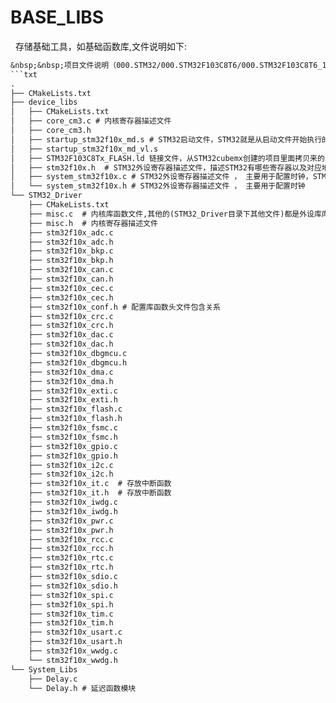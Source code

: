 # BASE_LIBS
&nbsp;&nbsp;存储基础工具，如基础函数库,文件说明如下:
```txt
&nbsp;&nbsp;项目文件说明（000.STM32/000.STM32F103C8T6/000.STM32F103C8T6_1/002.BASE_LIBS）
```txt
.
├── CMakeLists.txt
├── device_libs
│   ├── CMakeLists.txt
│   ├── core_cm3.c # 内核寄存器描述文件
│   ├── core_cm3.h
│   ├── startup_stm32f10x_md.s # STM32启动文件，STM32就是从启动文件开始执行的
│   ├── startup_stm32f10x_md_vl.s
│   ├── STM32F103C8Tx_FLASH.ld 链接文件，从STM32cubemx创建的项目里面拷贝来的
│   ├── stm32f10x.h  # STM32外设寄存器描述文件，描述STM32有哪些寄存器以及对应地址
│   ├── system_stm32f10x.c # STM32外设寄存器描述文件 ， 主要用于配置时钟，STM32主频72MHZ，就是system文件里的函数配置的
│   └── system_stm32f10x.h # STM32外设寄存器描述文件 ， 主要用于配置时钟
└── STM32_Driver
    ├── CMakeLists.txt
    ├── misc.c  # 内核库函数文件,其他的(STM32_Driver目录下其他文件)都是外设库库函数文件
    ├── misc.h  # 内核寄存器描述文件
    ├── stm32f10x_adc.c
    ├── stm32f10x_adc.h
    ├── stm32f10x_bkp.c
    ├── stm32f10x_bkp.h
    ├── stm32f10x_can.c
    ├── stm32f10x_can.h
    ├── stm32f10x_cec.c
    ├── stm32f10x_cec.h
    ├── stm32f10x_conf.h # 配置库函数头文件包含关系
    ├── stm32f10x_crc.c
    ├── stm32f10x_crc.h
    ├── stm32f10x_dac.c
    ├── stm32f10x_dac.h
    ├── stm32f10x_dbgmcu.c
    ├── stm32f10x_dbgmcu.h
    ├── stm32f10x_dma.c
    ├── stm32f10x_dma.h
    ├── stm32f10x_exti.c
    ├── stm32f10x_exti.h
    ├── stm32f10x_flash.c
    ├── stm32f10x_flash.h
    ├── stm32f10x_fsmc.c
    ├── stm32f10x_fsmc.h
    ├── stm32f10x_gpio.c
    ├── stm32f10x_gpio.h
    ├── stm32f10x_i2c.c
    ├── stm32f10x_i2c.h
    ├── stm32f10x_it.c  # 存放中断函数
    ├── stm32f10x_it.h  # 存放中断函数
    ├── stm32f10x_iwdg.c
    ├── stm32f10x_iwdg.h
    ├── stm32f10x_pwr.c
    ├── stm32f10x_pwr.h
    ├── stm32f10x_rcc.c
    ├── stm32f10x_rcc.h
    ├── stm32f10x_rtc.c
    ├── stm32f10x_rtc.h
    ├── stm32f10x_sdio.c
    ├── stm32f10x_sdio.h
    ├── stm32f10x_spi.c
    ├── stm32f10x_spi.h
    ├── stm32f10x_tim.c
    ├── stm32f10x_tim.h
    ├── stm32f10x_usart.c
    ├── stm32f10x_usart.h
    ├── stm32f10x_wwdg.c
    └── stm32f10x_wwdg.h
└── System_Libs
    ├── Delay.c
    └── Delay.h # 延迟函数模块
```
